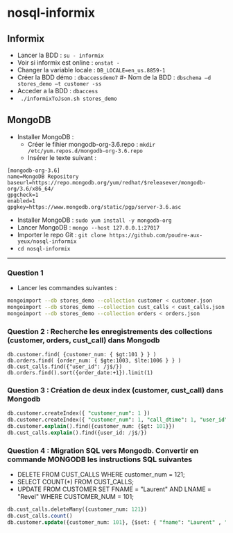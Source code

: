 # nosql-informix

## Informix

- Lancer la BDD : `su - informix`
- Voir si informix est online : `onstat -`
- Changer la variable locale : `DB_LOCALE=en_us.8859-1`
- Créer la BDD démo : `dbaccessdemo7`
#- Nom de la BDD : `dbschema –d stores_demo –t customer -ss`
- Acceder a la BDD : `dbaccess`
- ` ./informixToJson.sh stores_demo`

## MongoDB

- Installer MongoDB : 
  - Créer le fihier mongodb-org-3.6.repo : `mkdir /etc/yum.repos.d/mongodb-org-3.6.repo`
  - Insérer le texte suivant :  
```
[mongodb-org-3.6]
name=MongoDB Repository
baseurl=https://repo.mongodb.org/yum/redhat/$releasever/mongodb-org/3.6/x86_64/
gpgcheck=1
enabled=1
gpgkey=https://www.mongodb.org/static/pgp/server-3.6.asc
```  
- Installer MongoDB : `sudo yum install -y mongodb-org`
- Lancer MongoDB : `mongo --host 127.0.0.1:27017`
- Importer le repo Git : `git clone https://github.com/poudre-aux-yeux/nosql-informix`
- `cd nosql-informix`

---

### Question 1

- Lancer les commandes suivantes :
```sh
mongoimport --db stores_demo --collection customer < customer.json
mongoimport --db stores_demo --collection cust_calls < cust_calls.json
mongoimport --db stores_demo --collection orders < orders.json
```

### Question 2 : Recherche les enregistrements des collections (customer, orders, cust_call) dans Mongodb

```
db.customer.find( {customer_num: { $gt:101 } } )
db.orders.find( {order_num: { $gte:1003, $lte:1006 } } )
db.cust_calls.find({"user_id": /j$/})
db.orders.find().sort({order_date:+1}).limit(1)
```

### Question 3 : Création de deux index (customer, cust_call) dans Mongodb

```sql
db.customer.createIndex({ "customer_num": 1 })
db.customer.createIndex({ "customer_num": 1, "call_dtime": 1, "user_id": 1 })
db.customer.explain().find({customer_num: {$gt: 101}})
db.cust_calls.explain().find({user_id: /j$/})
```

### Question 4 : Migration SQL vers Mongodb. Convertir en commande MONGODB les instructions SQL suivantes

- DELETE FROM CUST_CALLS WHERE customer_num = 121; 
- SELECT COUNT(*) FROM CUST_CALLS;
- UPDATE FROM CUSTOMER SET FNAME = "Laurent" AND LNAME = "Revel" WHERE CUSTOMER_NUM = 101;

```sql
db.cust_calls.deleteMany({customer_num: 121})
db.cust_calls.count()
db.customer.update({customer_num: 101}, {$set: { "fname": "Laurent" , "lname": "Revel"}})
```
